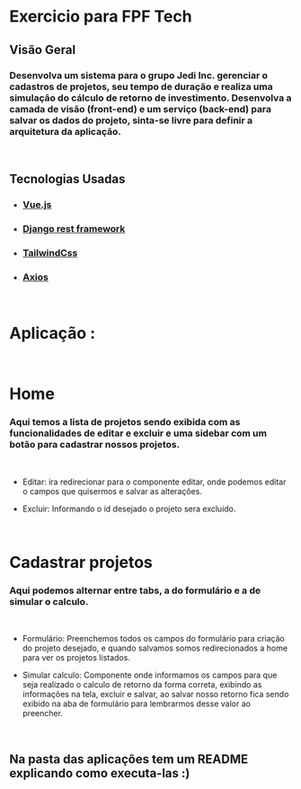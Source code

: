 # Exercicio para FPF Tech

## Visão Geral
### Desenvolva um sistema para o grupo Jedi Inc. gerenciar o cadastros de projetos, seu tempo de duração e realiza uma simulação do cálculo de retorno de investimento. Desenvolva a camada de visão (front-end) e um serviço (back-end) para salvar os dados do projeto, sinta-se livre para definir a arquitetura da aplicação.

<br>

## Tecnologias Usadas
- ### [Vue.js](https://vuejs.org/)
- ### [Django rest framework](https://www.djangoproject.com/)
- ### [TailwindCss](https://tailwindcss.com/)
- ### [Axios](https://axios-http.com/ptbr/docs/intro)
<br>

# Aplicação :

<br>

# Home
### Aqui temos a lista de projetos sendo exibida com as funcionalidades de editar e excluir e uma sidebar com um botão para cadastrar nossos projetos.
<br>

- Editar: ira redirecionar para o componente editar, onde podemos editar o campos que quisermos e salvar as alterações.

- Excluir: Informando o id desejado o projeto sera excluido.

<br>

# Cadastrar projetos
### Aqui podemos alternar entre tabs, a do formulário e a de simular o calculo.
<br>

- Formulário: Preenchemos todos os campos do formulário para criação do projeto desejado, e quando salvamos somos redirecionados a home para ver os projetos listados.

- Simular calculo: Componente onde informamos os campos para que seja realizado o calculo de retorno da forma correta, exibindo as informações na tela, excluir e salvar, ao salvar nosso retorno fica sendo exibido na aba de formulário para lembrarmos desse valor ao preencher.

<br>

## Na pasta das aplicações tem um README explicando como executa-las :)
<br>
